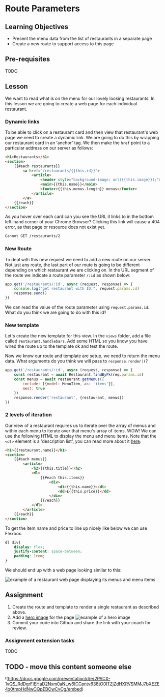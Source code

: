 # Route Parameters

## Learning Objectives
* Present the menu data from the list of restaurants in a separate page
* Create a new route to support access to this page

## Pre-requisites
TODO

## Lesson
We want to read what is on the menu for our lovely looking restaurants. In this lesson we are going to create a web page for each individual restaurant.

### Dynamic links

To be able to click on a restaurant card and then view that restaurant's web page we need to create a dynamic link. We are going to do this by wrapping our restaurant card in an 'anchor' tag. We then make the `href` point to a particular address on our server as follows:

```html
<h1>Restaurants</h1>
<section>
    {{#each restaurants}}
        <a href="/restaurants/{{this.id}}">
            <article>
                <header style="background-image: url({{this.image}});">
                <main>{{this.name}}</main>
                <footer>{{this.menus.length}} menus</footer>
            </article>
        </a>
    {{/each}}
</section>
```
As you hover over each card can you see the URL it links to in the bottom left-hand corner of your Chrome Browser? Clicking this link will cause a 404 error, as that page or resource does not exist yet.

```sh
Cannot GET /restaurants/2
```

### New Route

To deal with this new request we need to add a new route on our server. Not just any route, the last part of our route is going to be different depending on which restaurant we are clicking on. In the URL segment of the route we indicate a route parameter `/:id` as shown below:

```javascript
app.get('/restaurants/:id', async (request, response) => {
    console.log("get restaurant with ID:", request.params.id)
    response.send()
})
```
We can read the value of the route parameter using `request.params.id`. What do you think we are going to do with this id?

### New template

Let's create the new template for this view. In the `views` folder, add a file called `restaurant.handlebars`. Add some HTML so you know you have wired the route up to the template ok and test the route. 

Now we know our route and template are setup, we need to return the menu data. What arguments do you think we will pass to `response.render()`?

```javascript
app.get('/restaurants/:id', async (request, response) => {
    const restaurant = await Restaurant.findByPk(req.params.id)
    const menus = await restaurant.getMenus({
        include: [{model: MenuItem, as: 'items'}],
        nest: true
    })
    response.render('restaurant', {restaurant, menus})
})
```

### 2 levels of iteration

Our view of a restaurant requires us to iterate over the array of menus and within each menu to iterate over that menu's array of items. WOW! We can use the following HTML to display the menu and menu items. Note that the `<dl>` element is a 'description list', you can read more about it [here](https://developer.mozilla.org/en-US/docs/Web/HTML/Element/dl). 

```html
<h1>{{restaurant.name}}</h1>
<section>
    {{#each menus}}
        <article>
            <h2>{{this.title}}</h2>
            <dl>
                {{#each this.items}}
                    <div>
                        <dt>{{this.name}}</dt>
                        <dd>£{{this.price}}</dd>
                    </div>
                {{/each}}
            </dl>
        </article>
    {{/each}}
</section>
```

To get the item name and price to line up nicely like below we can use Flexbox.

```css
dl div{
    display: flex;
    justify-content: space-between;
    padding: 1rem;
}
```

We should end up with a web page looking similar to this:

![example of a restaurant web page displaying its menus and menu items](https://user-images.githubusercontent.com/4499581/95021384-9caed100-0668-11eb-9fbc-9d93ea06a54b.jpg)

## Assignment
  1. Create the route and template to render a single restaurant as described above.
  1. Add a [hero image](https://www.w3schools.com/howto/howto_css_hero_image.asp) for the page
  ![example of a hero image](https://user-images.githubusercontent.com/4499581/95021581-adac1200-0669-11eb-84da-cfdf9befc65c.jpg)
  1. Commit your code into Github and share the link with your coach for review.

### Assignment extension tasks
TODO

## TODO - move this content someone else
!(https://docs.google.com/presentation/d/e/2PACX-1vQS_RdDgrFiEHaD2Nxm0aNLw6ICCpntv638tO0ITZjZdHXRVSMMJ7bXEZE4x0tmpHdNwOQpEBOwCvOg/embed)


